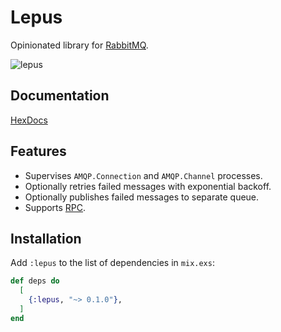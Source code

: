 # Lepus

Opinionated library for [RabbitMQ](https://www.rabbitmq.com/).

![lepus](https://user-images.githubusercontent.com/1102853/73840963-c1bd1c80-4819-11ea-9112-d17120ad3a77.jpg)

## Documentation

[HexDocs](https://hexdocs.pm/lepus)

## Features

* Supervises `AMQP.Connection` and `AMQP.Channel` processes.
* Optionally retries failed messages with exponential backoff.
* Optionally publishes failed messages to separate queue.
* Supports [RPC](https://www.rabbitmq.com/tutorials/tutorial-six-elixir.html).

## Installation

Add `:lepus` to the list of dependencies in `mix.exs`:

```elixir
def deps do
  [
    {:lepus, "~> 0.1.0"},
  ]
end
```
